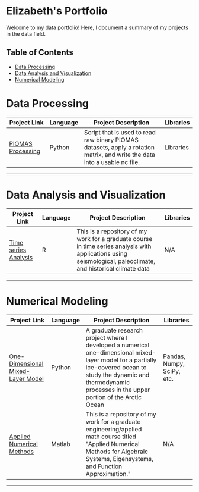 # Elizabeth's Portfolio

Welcome to my data portfolio! Here, I document a summary of my projects in the data field. 

## Table of Contents
- [Data Processing](#data-processing)
- [Data Analysis and Visualization](#data-analysis-and-visualization)
- [Numerical Modeling](#numerical-modeling)

# Data Processing

| Project Link | Language | Project Description | Libraries |
|---|---|---|---|
| [PIOMAS Processing](https://github.com/baileyed/piomas) | Python | Script that is used to read raw binary PIOMAS datasets, apply a rotation matrix, and write the data into a usable nc file. | Libraries |

***

# Data Analysis and Visualization

| Project Link | Language | Project Description | Libraries |
|---|---|---|---|
| [Time series Analysis](https://github.com/baileyed/timeseries-analysis) | R | This is a repository of my work for a graduate course in time series analysis with applications using seismological, paleoclimate, and historical climate data | N/A |

***

# Numerical Modeling

| Project Link | Language | Project Description | Libraries |
|---|---|---|---|
| [One-Dimensional Mixed-Layer Model](https://github.com/baileyed/numerical-mixed-layer-model) | Python | A graduate research project where I developed a numerical one-dimensional mixed-layer model for a partially ice-covered ocean to study the dynamic and thermodynamic processes in the upper portion of the Arctic Ocean | Pandas, Numpy, SciPy, etc. |
| [Applied Numerical Methods](https://github.com/baileyed/applied-numerical-methods) | Matlab | This is a repository of my work for a graduate engineering/applied math course titled "Applied Numerical Methods for Algebraic Systems, Eigensystems, and Function Approximation." | N/A |


***

